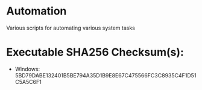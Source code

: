 # Automation

Various scripts for automating various system tasks

# Executable SHA256 Checksum(s):

* Windows: 5BD79DABE132401B5BE794A35D1B9E8E67C475566FC3C8935C4F1D51C5A5C6F1
